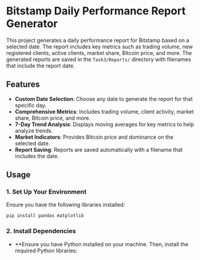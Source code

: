 # Bitstamp Daily Performance Report Generator

This project generates a daily performance report for Bitstamp based on a selected date. The report includes key metrics such as trading volume, new registered clients, active clients, market share, Bitcoin price, and more. The generated reports are saved in the `Task3/Reports/` directory with filenames that include the report date.

## Features

- **Custom Date Selection**: Choose any date to generate the report for that specific day.
- **Comprehensive Metrics**: Includes trading volume, client activity, market share, Bitcoin price, and more.
- **7-Day Trend Analysis**: Displays moving averages for key metrics to help analyze trends.
- **Market Indicators**: Provides Bitcoin price and dominance on the selected date.
- **Report Saving**: Reports are saved automatically with a filename that includes the date.

## Usage

### 1. Set Up Your Environment

Ensure you have the following libraries installed:

```bash
pip install pandas matplotlib
```

### 2. Install Dependencies
- **Ensure you have Python installed on your machine. Then, install the required Python libraries:
